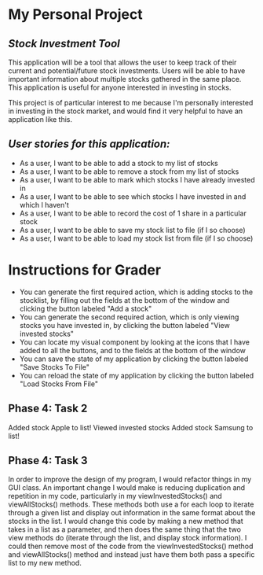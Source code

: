# My Personal Project

## *Stock Investment Tool*
This application will be a tool that allows the user to 
keep track of their current and potential/future stock 
investments. Users will be able to have important information 
about multiple stocks gathered in the same place. This application
is useful for anyone interested in investing in stocks. 

This project is of particular interest to me because I'm 
personally interested in investing in the stock market,
and would find it very helpful to have an application like this. 

## *User stories for this application:*
- As a user, I want to be able to add a stock to my list of stocks
- As a user, I want to be able to remove a stock from my list of stocks
- As a user, I want to be able to mark which stocks I have already invested in
- As a user, I want to be able to see which stocks I have invested in and which I haven't
- As a user, I want to be able to record the cost of 1 share in a particular stock
- As a user, I want to be able to save my stock list to file (if I so choose)
- As a user, I want to be able to load my stock list from file (if I so choose)

# Instructions for Grader
- You can generate the first required action, which is adding stocks to the stocklist, by filling out the fields at the bottom of the window and clicking the button labeled "Add a stock"
- You can generate the second required action, which is only viewing stocks you have invested in, by clicking the button labeled "View invested stocks"
- You can locate my visual component by looking at the icons that I have added to all the buttons, and to the fields at the bottom of the window
- You can save the state of my application by clicking the button labeled "Save Stocks To File"
- You can reload the state of my application by clicking the button labeled "Load Stocks From File"

## Phase 4: Task 2
Added stock Apple to list!
Viewed invested stocks
Added stock Samsung to list!

## Phase 4: Task 3
In order to improve the design of my program, I would refactor things in my GUI class. An important change I would make is reducing
duplication and repetition in my code, particularly in my viewInvestedStocks() and viewAllStocks() methods. These methods
both use a for each loop to iterate through a given list and display out information in the same format
about the stocks in the list. I would change this code by making a new method that takes in a list as a parameter, and then does the same
thing that the two view methods do (iterate through the list, and display stock information). I could then remove most of the code from the
viewInvestedStocks() method and viewAllStocks() method and instead just have them both pass a specific list to my new method.  

